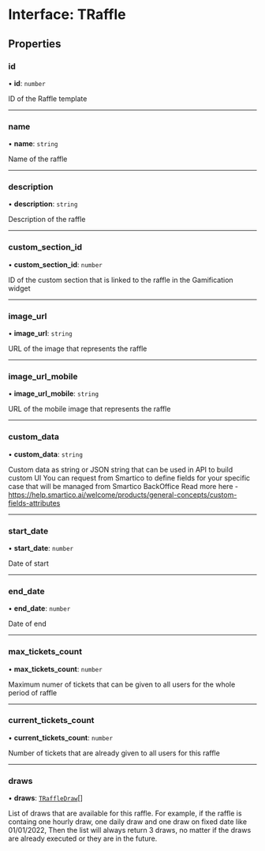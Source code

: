 # Interface: TRaffle

## Properties

### id

• **id**: `number`

ID of the Raffle template

___

### name

• **name**: `string`

Name of the raffle

___

### description

• **description**: `string`

Description of the raffle

___

### custom\_section\_id

• **custom\_section\_id**: `number`

ID of the custom section that is linked to the raffle in the Gamification widget

___

### image\_url

• **image\_url**: `string`

URL of the image that represents the raffle

___

### image\_url\_mobile

• **image\_url\_mobile**: `string`

URL of the mobile image that represents the raffle

___

### custom\_data

• **custom\_data**: `string`

Custom data as string or JSON string that can be used in API to build custom UI
You can request from Smartico to define fields for your specific case that will be managed from Smartico BackOffice
Read more here - https://help.smartico.ai/welcome/products/general-concepts/custom-fields-attributes

___

### start\_date

• **start\_date**: `number`

Date of start

___

### end\_date

• **end\_date**: `number`

Date of end

___

### max\_tickets\_count

• **max\_tickets\_count**: `number`

Maximum numer of tickets that can be given to all users for the whole period of raffle

___

### current\_tickets\_count

• **current\_tickets\_count**: `number`

Number of tickets that are already given to all users for this raffle

___

### draws

• **draws**: [`TRaffleDraw`](TRaffleDraw.md)[]

List of draws that are available for this raffle.
For example, if the raffle is containg one hourly draw, one daily draw and one draw on fixed date like 01/01/2022,
Then the list will always return 3 draws, no matter if the draws are already executed or they are in the future.
